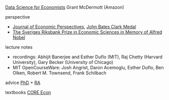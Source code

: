 
[Data Science for Economists](https://github.com/uo-ec607/lectures) Grant McDermott (Amazon)

perspective
- [Journal of Economic Perspectives](https://www.aeaweb.org/journals/jep/search-results?ArticleSearch%5Bwithin%5D%5Barticletitle%5D=1&ArticleSearch%5Bwithin%5D%5Barticleabstract%5D=1&ArticleSearch%5Bwithin%5D%5Bauthorlast%5D=1&JelClass%5Bvalue%5D=0&journal=3&ArticleSearch%5Bq%5D=econometrics), [John Bates Clark Medal](https://www.aeaweb.org/about-aea/honors-awards/bates-clark)
- [The Sveriges Riksbank Prize in Economic Sciences in Memory of Alfred Nobel](https://www.nobelprize.org/prizes/economic-sciences/)


lecture notes
- recordings: Abhijit Banerjee and Esther Duflo (MIT), Raj Chetty (Harvard University), Gary Becker (University of Chicago)
- MIT OpenCourseWare: Josh Angrist, Daron Acemoglu, Esther Duflo, Ben Olken, Robert M. Townsend, Frank Schilbach
  
advice [PhD](https://sites.google.com/view/econgradadvice/) + [RA](https://github.com/gentzkow/lab-manual/wiki)

textbooks [CORE Econ](https://www.core-econ.org/)

